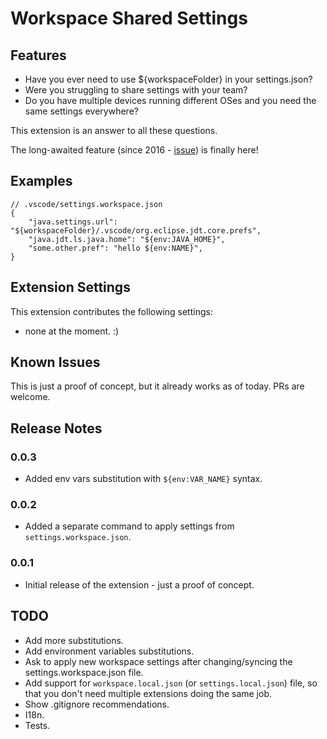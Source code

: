 # Workspace Shared Settings

## Features

- Have you ever need to use ${workspaceFolder} in your settings.json?
- Were you struggling to share settings with your team?
- Do you have multiple devices running different OSes and you need the same settings everywhere?

This extension is an answer to all these questions.

The long-awaited feature (since 2016 - [issue](https://github.com/Microsoft/vscode/issues/2809)) is finally here!

## Examples

```
// .vscode/settings.workspace.json
{
    "java.settings.url": "${workspaceFolder}/.vscode/org.eclipse.jdt.core.prefs",
    "java.jdt.ls.java.home": "${env:JAVA_HOME}",
    "some.other.pref": "hello ${env:NAME}",
}

```

## Extension Settings

This extension contributes the following settings:

- none at the moment. :)

## Known Issues

This is just a proof of concept, but it already works as of today. PRs are welcome.

## Release Notes

### 0.0.3

- Added env vars substitution with `${env:VAR_NAME}` syntax.

### 0.0.2

- Added a separate command to apply settings from `settings.workspace.json`.

### 0.0.1

- Initial release of the extension - just a proof of concept.

## TODO

- Add more substitutions.
- Add environment variables substitutions.
- Ask to apply new workspace settings after changing/syncing the settings.workspace.json file.
- Add support for `workspace.local.json` (or `settings.local.json`) file, so that you don't need multiple extensions doing the same job.
- Show .gitignore recommendations.
- I18n.
- Tests.
